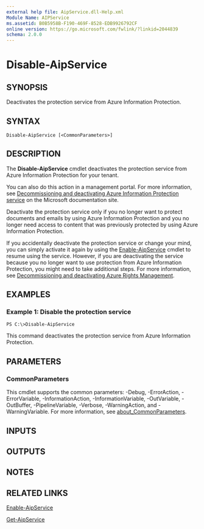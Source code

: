 ```yaml
---
external help file: AipService.dll-Help.xml
Module Name: AIPService
ms.assetid: B0B5958B-F190-469F-8528-EDB9926792CF
online version: https://go.microsoft.com/fwlink/?linkid=2044839
schema: 2.0.0
---
```


# Disable-AipService

## SYNOPSIS
Deactivates the protection service from Azure Information Protection.

## SYNTAX

```
Disable-AipService [<CommonParameters>]
```

## DESCRIPTION
The **Disable-AipService** cmdlet deactivates the protection service from Azure Information Protection for your tenant.

You can also do this action in a management portal. For more information, see [Decommissioning and deactivating Azure Information Protection service](https://docs.microsoft.com/rights-management/deploy-use/decommission-deactivate) on the Microsoft documentation site. 

Deactivate the protection service only if you no longer want to protect documents and emails by using Azure Information Protection and you no longer need access to content that was previously protected by using Azure Information Protection.

If you accidentally deactivate the protection service or change your mind, you can simply activate it again by using the [Enable-AipService](./Enable-AipService.md) cmdlet to resume using the service. However, if you are deactivating the service because you no longer want to use protection from Azure Information Protection, you might need to take additional steps. For more information, see [Decommissioning and deactivating Azure Rights Management](https://docs.microsoft.com/rights-management/deploy-use/decommission-deactivate).

## EXAMPLES

### Example 1: Disable the protection service
```
PS C:\>Disable-AipService
```

This command deactivates the protection service from Azure Information Protection.

## PARAMETERS

### CommonParameters
This cmdlet supports the common parameters: -Debug, -ErrorAction, -ErrorVariable, -InformationAction, -InformationVariable, -OutVariable, -OutBuffer, -PipelineVariable, -Verbose, -WarningAction, and -WarningVariable. For more information, see [about_CommonParameters](https://go.microsoft.com/fwlink/?LinkID=113216).

## INPUTS

## OUTPUTS

## NOTES

## RELATED LINKS

[Enable-AipService](./Enable-AipService.md)

[Get-AipService](./Get-AipService.md)

